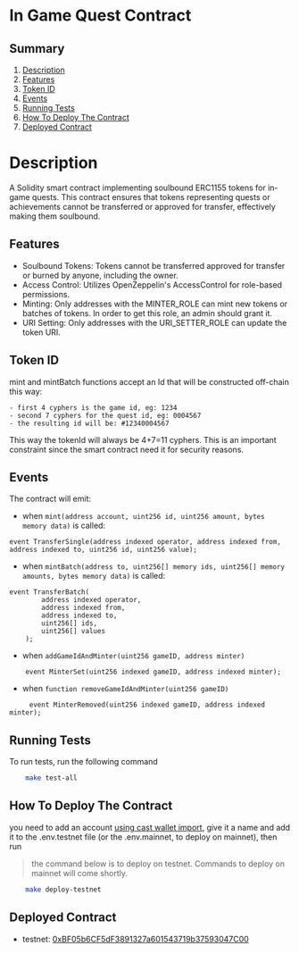 # In Game Quest Contract

## Summary

1. [Description](#description)
2. [Features](#features)
3. [Token ID](#token-id)
4. [Events](#events)
5. [Running Tests](#running-tests)
6. [How To Deploy The Contract](#how-to-deploy-the-contract)
7. [Deployed Contract](#deployed-contract)

# Description

A Solidity smart contract implementing soulbound ERC1155 tokens for in-game quests. This contract ensures that tokens representing quests or achievements cannot be transferred or approved for transfer, effectively making them soulbound.

## Features

- Soulbound Tokens: Tokens cannot be transferred approved for transfer or burned by anyone, including the owner.
- Access Control: Utilizes OpenZeppelin's AccessControl for role-based permissions.
- Minting: Only addresses with the MINTER_ROLE can mint new tokens or batches of tokens. In order to get this role, an admin should grant it.
- URI Setting: Only addresses with the URI_SETTER_ROLE can update the token URI.

## Token ID

mint and mintBatch functions accept an Id that will be constructed off-chain this way:

    - first 4 cyphers is the game id, eg: 1234
    - second 7 cyphers for the quest id, eg: 0004567
    - the resulting id will be: #12340004567
This way the tokenId will always be 4+7=11 cyphers. This is an important constraint since the smart contract need it for security reasons.

## Events

The contract will emit:

- when `mint(address account, uint256 id, uint256 amount, bytes memory data)` is called:

```solidity
event TransferSingle(address indexed operator, address indexed from, address indexed to, uint256 id, uint256 value);
```

- when `mintBatch(address to, uint256[] memory ids, uint256[] memory amounts, bytes memory data)` is called:

```solidity
event TransferBatch(
        address indexed operator,
        address indexed from,
        address indexed to,
        uint256[] ids,
        uint256[] values
    );
```

- when `addGameIdAndMinter(uint256 gameID, address minter)`

```
    event MinterSet(uint256 indexed gameID, address indexed minter);
```

- when `function removeGameIdAndMinter(uint256 gameID)`

```
     event MinterRemoved(uint256 indexed gameID, address indexed minter);
```

## Running Tests

To run tests, run the following command

```bash
    make test-all
```

## How To Deploy The Contract

you need to add an account [using cast wallet import](https://book.getfoundry.sh/reference/cast/cast-wallet-import), give it a name and add it to the .env.testnet file (or the .env.mainnet, to deploy on mainnet), then run

> the command below is to deploy on testnet. Commands to deploy on mainnet will come shortly.

```bash
    make deploy-testnet
```

## Deployed Contract

- testnet: [0xBF05b6CF5dF3891327a601543719b37593047C00](https://subnets-test.avax.network/beam/address/0xBF05b6CF5dF3891327a601543719b37593047C00?tab=code)
